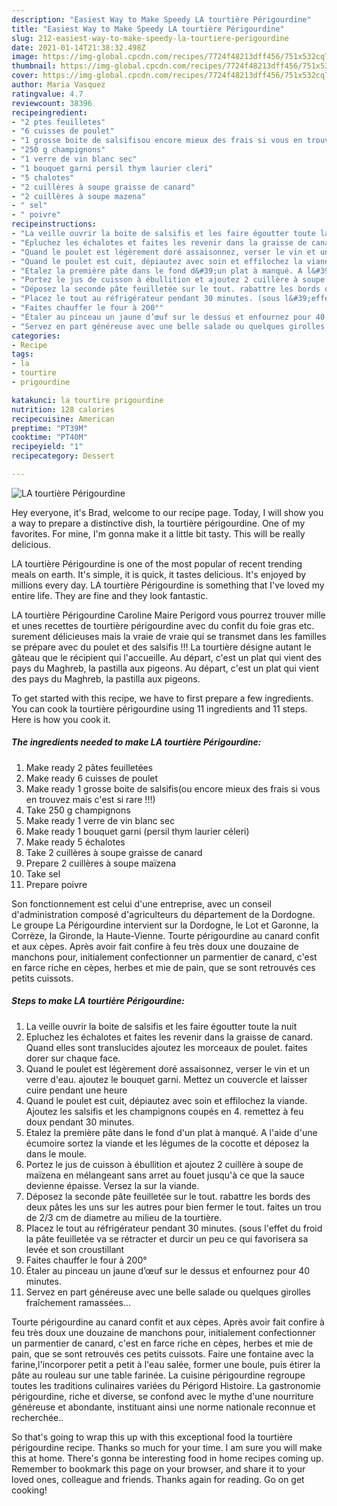```yaml
---
description: "Easiest Way to Make Speedy LA tourtière Périgourdine"
title: "Easiest Way to Make Speedy LA tourtière Périgourdine"
slug: 212-easiest-way-to-make-speedy-la-tourtiere-perigourdine
date: 2021-01-14T21:38:32.498Z
image: https://img-global.cpcdn.com/recipes/7724f48213dff456/751x532cq70/la-tourtiere-perigourdine-photo-principale-de-la-recette.jpg
thumbnail: https://img-global.cpcdn.com/recipes/7724f48213dff456/751x532cq70/la-tourtiere-perigourdine-photo-principale-de-la-recette.jpg
cover: https://img-global.cpcdn.com/recipes/7724f48213dff456/751x532cq70/la-tourtiere-perigourdine-photo-principale-de-la-recette.jpg
author: Maria Vasquez
ratingvalue: 4.7
reviewcount: 38396
recipeingredient:
- "2 ptes feuilletes"
- "6 cuisses de poulet"
- "1 grosse boite de salsifisou encore mieux des frais si vous en trouvez mais cest si rare "
- "250 g champignons"
- "1 verre de vin blanc sec"
- "1 bouquet garni persil thym laurier cleri"
- "5 chalotes"
- "2 cuillères à soupe graisse de canard"
- "2 cuillères à soupe mazena"
- " sel"
- " poivre"
recipeinstructions:
- "La veille ouvrir la boite de salsifis et les faire égoutter toute la nuit"
- "Epluchez les échalotes et faites les revenir dans la graisse de canard. Quand elles sont translucides ajoutez les morceaux de poulet. faites dorer sur chaque face."
- "Quand le poulet est légèrement doré assaisonnez, verser le vin et un verre d&#39;eau. ajoutez le bouquet garni. Mettez un couvercle et laisser cuire pendant une heure"
- "Quand le poulet est cuit, dépiautez avec soin et effilochez la viande. Ajoutez les salsifis et les champignons coupés en 4. remettez à feu doux pendant 30 minutes."
- "Etalez la première pâte dans le fond d&#39;un plat à manqué. A l&#39;aide d&#39;une écumoire sortez la viande et les légumes de la cocotte et déposez la dans le moule."
- "Portez le jus de cuisson à ébullition et ajoutez 2 cuillère à soupe de maïzena en mélangeant sans arret au fouet jusqu&#39;à ce que la sauce devienne épaisse. Versez la sur la viande."
- "Déposez la seconde pâte feuilletée sur le tout. rabattre les bords des deux pâtes les uns sur les autres pour bien fermer le tout. faites un trou de 2/3 cm de diametre au milieu de la tourtière."
- "Placez le tout au réfrigérateur pendant 30 minutes. (sous l&#39;effet du froid la pâte feuilletée va se rétracter et durcir un peu ce qui favorisera sa levée et son croustillant"
- "Faites chauffer le four à 200°"
- "Étaler au pinceau un jaune d’œuf sur le dessus et enfournez pour 40 minutes."
- "Servez en part généreuse avec une belle salade ou quelques girolles fraîchement ramassées..."
categories:
- Recipe
tags:
- la
- tourtire
- prigourdine

katakunci: la tourtire prigourdine 
nutrition: 128 calories
recipecuisine: American
preptime: "PT39M"
cooktime: "PT40M"
recipeyield: "1"
recipecategory: Dessert

---
```



![LA tourtière Périgourdine](https://img-global.cpcdn.com/recipes/7724f48213dff456/751x532cq70/la-tourtiere-perigourdine-photo-principale-de-la-recette.jpg)

Hey everyone, it's Brad, welcome to our recipe page. Today, I will show you a way to prepare a distinctive dish, la tourtière périgourdine. One of my favorites. For mine, I'm gonna make it a little bit tasty. This will be really delicious.

LA tourtière Périgourdine is one of the most popular of recent trending meals on earth. It's simple, it is quick, it tastes delicious. It's enjoyed by millions every day. LA tourtière Périgourdine is something that I've loved my entire life. They are fine and they look fantastic.

LA tourtière Périgourdine Caroline Maire Perigord vous pourrez trouver mille et unes recettes de tourtière périgourdine avec du confit du foie gras etc. surement délicieuses mais la vraie de vraie qui se transmet dans les familles se prépare avec du poulet et des salsifis !!! La tourtière désigne autant le gâteau que le récipient qui l&#39;accueille. Au départ, c&#39;est un plat qui vient des pays du Maghreb, la pastilla aux pigeons. Au départ, c&#39;est un plat qui vient des pays du Maghreb, la pastilla aux pigeons.


To get started with this recipe, we have to first prepare a few ingredients. You can cook la tourtière périgourdine using 11 ingredients and 11 steps. Here is how you cook it.

<!--inarticleads1-->

##### The ingredients needed to make LA tourtière Périgourdine:

1. Make ready 2 pâtes feuilletées
1. Make ready 6 cuisses de poulet
1. Make ready 1 grosse boite de salsifis(ou encore mieux des frais si vous en trouvez mais c&#39;est si rare !!!)
1. Take 250 g champignons
1. Make ready 1 verre de vin blanc sec
1. Make ready 1 bouquet garni (persil thym laurier céleri)
1. Make ready 5 échalotes
1. Take 2 cuillères à soupe graisse de canard
1. Prepare 2 cuillères à soupe maïzena
1. Take  sel
1. Prepare  poivre


Son fonctionnement est celui d&#39;une entreprise, avec un conseil d&#39;administration composé d&#39;agriculteurs du département de la Dordogne. Le groupe La Périgourdine intervient sur la Dordogne, le Lot et Garonne, la Corrèze, la Gironde, la Haute-Vienne. Tourte périgourdine au canard confit et aux cèpes. Après avoir fait confire à feu très doux une douzaine de manchons pour, initialement confectionner un parmentier de canard, c&#39;est en farce riche en cèpes, herbes et mie de pain, que se sont retrouvés ces petits cuissots. 

<!--inarticleads2-->

##### Steps to make LA tourtière Périgourdine:

1. La veille ouvrir la boite de salsifis et les faire égoutter toute la nuit
1. Epluchez les échalotes et faites les revenir dans la graisse de canard. Quand elles sont translucides ajoutez les morceaux de poulet. faites dorer sur chaque face.
1. Quand le poulet est légèrement doré assaisonnez, verser le vin et un verre d&#39;eau. ajoutez le bouquet garni. Mettez un couvercle et laisser cuire pendant une heure
1. Quand le poulet est cuit, dépiautez avec soin et effilochez la viande. Ajoutez les salsifis et les champignons coupés en 4. remettez à feu doux pendant 30 minutes.
1. Etalez la première pâte dans le fond d&#39;un plat à manqué. A l&#39;aide d&#39;une écumoire sortez la viande et les légumes de la cocotte et déposez la dans le moule.
1. Portez le jus de cuisson à ébullition et ajoutez 2 cuillère à soupe de maïzena en mélangeant sans arret au fouet jusqu&#39;à ce que la sauce devienne épaisse. Versez la sur la viande.
1. Déposez la seconde pâte feuilletée sur le tout. rabattre les bords des deux pâtes les uns sur les autres pour bien fermer le tout. faites un trou de 2/3 cm de diametre au milieu de la tourtière.
1. Placez le tout au réfrigérateur pendant 30 minutes. (sous l&#39;effet du froid la pâte feuilletée va se rétracter et durcir un peu ce qui favorisera sa levée et son croustillant
1. Faites chauffer le four à 200°
1. Étaler au pinceau un jaune d’œuf sur le dessus et enfournez pour 40 minutes.
1. Servez en part généreuse avec une belle salade ou quelques girolles fraîchement ramassées...


Tourte périgourdine au canard confit et aux cèpes. Après avoir fait confire à feu très doux une douzaine de manchons pour, initialement confectionner un parmentier de canard, c&#39;est en farce riche en cèpes, herbes et mie de pain, que se sont retrouvés ces petits cuissots. Faire une fontaine avec la farine,l&#39;incorporer petit a petit à l&#39;eau salée, former une boule, puis étirer la pâte au rouleau sur une table farinée. La cuisine périgourdine regroupe toutes les traditions culinaires variées du Périgord Histoire. La gastronomie périgourdine, riche et diverse, se confond avec le mythe d&#39;une nourriture généreuse et abondante, instituant ainsi une norme nationale reconnue et recherchée.. 

So that's going to wrap this up with this exceptional food la tourtière périgourdine recipe. Thanks so much for your time. I am sure you will make this at home. There's gonna be interesting food in home recipes coming up. Remember to bookmark this page on your browser, and share it to your loved ones, colleague and friends. Thanks again for reading. Go on get cooking!
